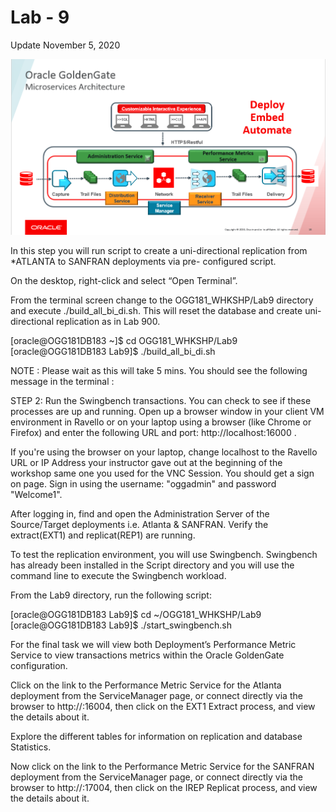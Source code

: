 # Lab - 9

Update November 5, 2020
 
![](./images/ggmicroservicesarchitecture.png)

In this step you will run script to create a uni-directional replication from *ATLANTA to SANFRAN deployments via pre- configured script.

On the desktop, right-click and select “Open Terminal”.

 

From the terminal screen change to the OGG181_WHKSHP/Lab9 directory and execute ./build_all_bi_di.sh. This will reset the database and create uni-directional replication as in Lab 900.

[oracle@OGG181DB183 ~]$ cd OGG181_WHKSHP/Lab9 [oracle@OGG181DB183 Lab9]$ ./build_all_bi_di.sh
 
NOTE : Please wait as this will take 5 mins. You should see the following message in the terminal :
 

STEP 2: Run the Swingbench transactions.
You can check to see if these processes are up and running. Open up a browser window in your client VM environment in Ravello or on your laptop using a browser (like Chrome or Firefox) and enter the following URL and port: http://localhost:16000  .

If you're using the browser on your laptop, change localhost to the Ravello URL or IP Address your instructor gave out at the beginning of the workshop same one you used for the VNC Session.
You should get a sign on page. Sign in using the username: "oggadmin" and password "Welcome1".
 

 

After logging in, find and open the Administration Server of the Source/Target deployments i.e. Atlanta & SANFRAN. Verify the extract(EXT1) and replicat(REP1) are running.

 
 

 

 

To test the replication environment, you will use Swingbench. Swingbench has already been installed in the Script directory and you will use the command line to execute the Swingbench workload.

From the Lab9 directory, run the following script:

[oracle@OGG181DB183 Lab9]$ cd ~/OGG181_WHKSHP/Lab9 [oracle@OGG181DB183 Lab9]$ ./start_swingbench.sh


For the final task we will view both Deployment’s Performance Metric Service to view transactions metrics within the Oracle GoldenGate  configuration.

Click on the link to the Performance Metric Service for the Atlanta deployment from the ServiceManager page, or connect directly via the browser to http://:16004, then click on the EXT1 Extract process, and view the details about it.
 

 

Explore the different tables for information on replication and database Statistics.

 
 

 

Now click on the link to the Performance Metric Service for the SANFRAN deployment from the ServiceManager page, or connect directly via the browser to http://:17004, then click on the IREP Replicat process, and view the details about it.

 
 

 

